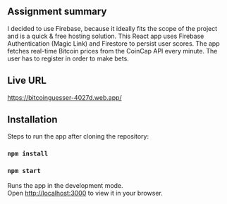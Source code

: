 ## Assignment summary

I decided to use Firebase, because it ideally fits the scope of the project and is a quick & free hosting solution. This React app uses Firebase Authentication (Magic Link) and Firestore to persist user scores. The app fetches real-time Bitcoin prices from the CoinCap API every minute. The user has to register in order to make bets.

## Live URL

https://bitcoinguesser-4027d.web.app/

## Installation

Steps to run the app after cloning the repository:

### `npm install`

### `npm start`

Runs the app in the development mode.\
Open [http://localhost:3000](http://localhost:3000) to view it in your browser.
